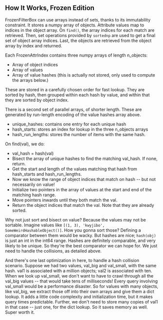 ## How It Works, Frozen Edition

FrozenFilterBox can use arrays instead of sets, thanks to its immutability constraint. It stores a numpy array of objects. 
Attribute values map to indices in the object array. On `find()`, the array indices for each match are retrieved. 
Then, set operations provided by `sortednp` are used to get a final set of object array indices. Last, the objects are 
retrieved from the object array by index and returned.

Each FrozenAttrIndex contains three numpy arrays of length n_objects:
 - Array of object indices
 - Array of values
 - Array of value hashes (this is actually not stored, only used to compute the arrays below.)

These are stored in a carefully chosen order for fast lookup.
They are sorted by hash, then grouped within each hash by value, and within that they are sorted by object index.

There is a second set of parallel arrays, of shorter length.
These are generated by run-length encoding of the value hashes array above.
 - unique_hashes: contains one entry for each unique hash
 - hash_starts: stores an index for lookup in the three n_objects arrays
 - hash_run_lengths: stores the number of items with the same hash.

On find(val), we do:
 - val_hash = hash(val)
 - Bisect the array of unique hashes to find the matching val_hash. If none, return.
 - Get the start and length of the values matching that hash from hash_starts and hash_run_lengths.
 - Now we know the range of object indices that match on hash -- but not necessarily on value!
 - Initialize two pointers in the array of values at the start and end of the matching hash range.
 - Move pointers inwards until they both match the val.
 - Return the object indices that match the val. Note that they are already sorted.

Why not just sort and bisect on value? Because the values may not be sortable. Imagine
values like ``[(1, 3), 'kwyjibo', SomeWeirdHashableObject()]``. How you gonna sort those?
Defining a comparator between them would be wacky.
But hashes are nice; ``hash(obj)`` is just an int in the int64 range. Hashes are definitely comparable, and very likely
to be unique. So they're the best comparator we can hope for. We just need to handle the collisions, as detailed above.

And there's one last optimization in here, to handle a hash collision scenario.
Suppose we had two values, val_big and val_small, with the same hash.
val1 is associated with a million objects; val2 is associated with ten.
When we look up val_small, we don't want to have to crawl through all the val_big values -- that
would take tens of milliseconds! Every query involving val_small would be a performance disaster.
So for values with many objects, like val_big, we extract those off into their own arrays and give them
a dict lookup. It adds a little code complexity and initialization time, but it makes query times predictable.
Further, we don't need to store many copies of val1 in that case -- just one, for the dict lookup. So it saves
memory as well. Super worth it.
